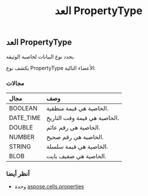﻿---
title: العد PropertyType
second_title: Aspose.Cells for Python via .NET API المراجع
description:
type: docs
weight: 90
url: /ar/python-net/aspose.cells.properties/propertytype/
is_root: false
---
##  العد PropertyType
يحدد نوع البيانات لخاصية الوثيقة.



يكشف نوع PropertyType الأعضاء التالية:

###  مجالات
| مجال| وصف|
| :- | :- |
| BOOLEAN | الخاصية هي قيمة منطقية.|
| DATE_TIME | الخاصية هي قيمة وقت التاريخ.|
| DOUBLE | الخاصية هي رقم عائم.|
| NUMBER | الخاصية هي رقم صحيح.|
| STRING | الخاصية هي قيمة سلسلة.|
| BLOB | الخاصية هي صفيف بايت.|



###  أنظر أيضا
* وحدة [aspose.cells.properties](..)
